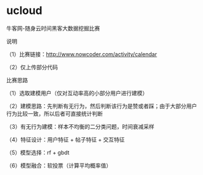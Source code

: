 # ucloud
牛客网-随身云时间黑客大数据挖掘比赛

说明

（1）比赛链接：http://www.nowcoder.com/activity/calendar

（2）仅上传部分代码

比赛思路

（1）选取建模用户（仅对互动率高的小部分用户进行建模）

（2）建模思路：先判断有无行为，然后判断该行为是赞或者踩；由于大部分用户行为比较一致，所以后者可直接统计判断

（3）有无行为建模：样本不均衡的二分类问题，时间衰减采样

（4）特征设计：用户特征 + 帖子特征 + 交互特征

（5）模型选择：rf + gbdt

（6）模型融合：软投票（计算平均概率值）
